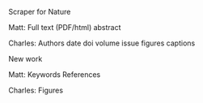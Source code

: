 Scraper for Nature

Matt:
Full text (PDF/html)
abstract

Charles:
Authors
date
doi
volume
issue
figures
captions

New work

Matt:
Keywords
References

Charles:
Figures

